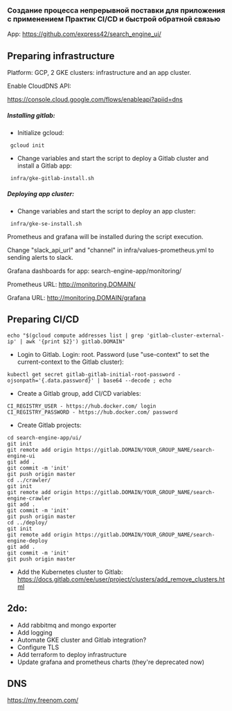 ### Создание процесса непрерывной поставки для приложения с применением Практик CI/CD и быстрой обратной связью

App: https://github.com/express42/search_engine_ui/

## Preparing infrastructure

Platform: GCP, 2 GKE clusters: infrastructure and an app cluster.

Enable CloudDNS API:

https://console.cloud.google.com/flows/enableapi?apiid=dns

##### Installing gitlab:

- Initialize gcloud:
```
 gcloud init
```
- Change variables and start the script to deploy a Gitlab cluster and install a Gitlab app:
```
 infra/gke-gitlab-install.sh
```

##### Deploying app cluster:

- Change variables and start the script to deploy an app cluster:
```
 infra/gke-se-install.sh
```

Prometheus and grafana will be installed during the script execution.

Change "slack_api_url" and "channel" in infra/values-prometheus.yml to sending alerts to slack.

Grafana dashboards for app: search-engine-app/monitoring/ 

Prometheus URL: http://monitoring.DOMAIN/

Grafana URL: http://monitoring.DOMAIN/grafana


## Preparing CI/CD
```
echo "$(gcloud compute addresses list | grep 'gitlab-cluster-external-ip' | awk '{print $2}') gitlab.DOMAIN"
```
- Login to Gitlab. Login: root. Password (use "use-context" to set the current-context to the Gitlab cluster):
```
kubectl get secret gitlab-gitlab-initial-root-password -ojsonpath='{.data.password}' | base64 --decode ; echo
```
- Create a Gitlab group, add CI/CD variables:
```
CI_REGISTRY_USER - https://hub.docker.com/ login
CI_REGISTRY_PASSWORD - https://hub.docker.com/ password
```
- Create Gitlab projects:
```
cd search-engine-app/ui/
git init
git remote add origin https://gitlab.DOMAIN/YOUR_GROUP_NAME/search-engine-ui
git add .
git commit -m 'init'
git push origin master
cd ../crawler/
git init
git remote add origin https://gitlab.DOMAIN/YOUR_GROUP_NAME/search-engine-crawler
git add .
git commit -m 'init'
git push origin master
cd ../deploy/
git init
git remote add origin https://gitlab.DOMAIN/YOUR_GROUP_NAME/search-engine-deploy
git add .
git commit -m 'init'
git push origin master
```

- Add the Kubernetes cluster to Gitlab: https://docs.gitlab.com/ee/user/project/clusters/add_remove_clusters.html


## 2do:
- Add rabbitmq and mongo exporter
- Add logging
- Automate GKE cluster and Gitlab integration?
- Configure TLS
- Add terraform to deploy infrastructure 
- Update grafana and prometheus charts (they're deprecated now)

## DNS
https://my.freenom.com/
